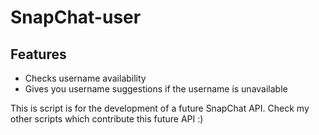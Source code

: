 # SnapChat-user

## Features
- Checks username availability
- Gives you username suggestions if the username is unavailable

This is script is for the development of a future SnapChat API. Check my other scripts which contribute this future API :)
